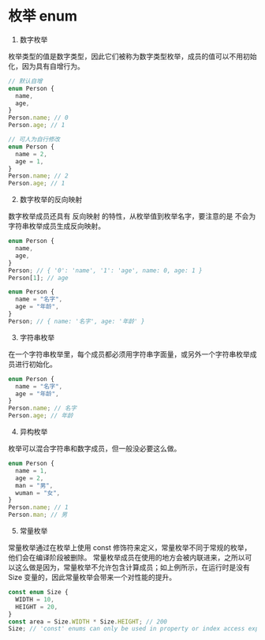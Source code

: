 # 枚举 enum

1. 数字枚举

枚举类型的值是数字类型，因此它们被称为数字类型枚举，成员的值可以不用初始化，因为具有自增行为。

```ts
// 默认自增
enum Person {
  name,
  age,
}
Person.name; // 0
Person.age; // 1

// 可人为自行修改
enum Person {
  name = 2,
  age = 1,
}
Person.name; // 2
Person.age; // 1
```

2. 数字枚举的反向映射

数字枚举成员还具有 反向映射 的特性，从枚举值到枚举名字，要注意的是 不会为字符串枚举成员生成反向映射。

```ts
enum Person {
  name,
  age,
}
Person; // { '0': 'name', '1': 'age', name: 0, age: 1 }
Person[1]; // age

enum Person {
  name = "名字",
  age = "年龄",
}
Person; // { name: '名字', age: '年龄' }
```

3. 字符串枚举

在一个字符串枚举里，每个成员都必须用字符串字面量，或另外一个字符串枚举成员进行初始化。

```ts
enum Person {
  name = "名字",
  age = "年龄",
}
Person.name; // 名字
Person.age; // 年龄
```

4. 异构枚举

枚举可以混合字符串和数字成员，但一般没必要这么做。

```ts
enum Person {
  name = 1,
  age = 2,
  man = "男",
  wuman = "女",
}
Person.name; // 1
Person.man; // 男
```

5. 常量枚举

常量枚举通过在枚举上使用 const 修饰符来定义，常量枚举不同于常规的枚举，他们会在编译阶段被删除。
常量枚举成员在使用的地方会被内联进来，之所以可以这么做是因为，常量枚举不允许包含计算成员；如上例所示，在运行时是没有 Size 变量的，因此常量枚举会带来一个对性能的提升。

```ts
const enum Size {
  WIDTH = 10,
  HEIGHT = 20,
}
const area = Size.WIDTH * Size.HEIGHT; // 200
Size; // 'const' enums can only be used in property or index access expressions or the right hand side of an import declaration or export assignment or type query
```

